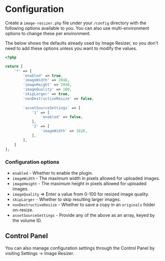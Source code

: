 # Configuration
Create a `image-resizer.php` file under your `/config` directory with the following options available to you. You can also use multi-environment options to change these per environment.

The below shows the defaults already used by Image Resizer, so you don't need to add these options unless you want to modify the values.

```php
<?php

return [
    '*' => [
        'enabled' => true,
        'imageWidth' => 2048,
        'imageHeight' => 2048,
        'imageQuality' => 100,
        'skipLarger' => true,
        'nonDestructiveResize' => false,
        
        'assetSourceSettings' => [
            '1' => [
                'enabled' => false,
            ],
            '2' => [
                'imageWidth' => 1028,
            ],
        ],
    ]
];
```

### Configuration options
- `enabled` - Whether to enable the plugin.
- `imageWidth` - The maximum width in pixels allowed for uploaded images.
- `imageHeight` - The maximum height in pixels allowed for uploaded images.
- `imageQuality` => Enter a value from 0-100 for resized image quality.
- `skipLarger` - Whether to skip resulting larger images.
- `nonDestructiveResize` - Whether to save a copy in an `originals` folder on-resize.
- `assetSourceSettings` - Provide any of the above as an array, keyed by the volume ID.

## Control Panel
You can also manage configuration settings through the Control Panel by visiting Settings → Image Resizer.
 
